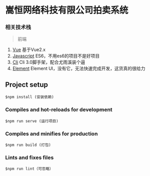# 嵩恒网络科技有限公司拍卖系统

### 相关技术栈

> 前端

1. [Vue](https://cn.vuejs.org/v2/guide/installation.html) 基于Vue2.x
2. [Javascript](http://es6.ruanyifeng.com) ES6，不用es6的项目不是好项目
3. [Cli](https://cli.vuejs.org/) Cli 3.0脚手架，配合尤雨溪装个逼
4. [Element](http://element-cn.eleme.io) Element UI，没有它，无法快速完成开发，这货真的很给力

## Project setup
```
$npm install (安装依赖)
```

### Compiles and hot-reloads for development
```
$npm run serve (运行项目)
```

### Compiles and minifies for production
```
$npm run build (打包)
```

### Lints and fixes files
```
$npm run lint（可忽略）
```
